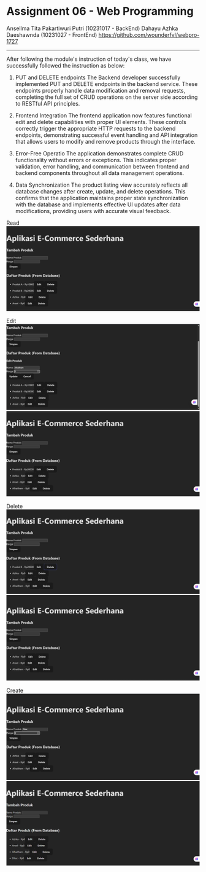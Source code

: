 # Assignment 06 - Web Programming

Ansellma Tita Pakartiwuri Putri (10231017 - BackEnd)
Dahayu Azhka Daeshawnda (10231027 - FrontEnd)
https://github.com/wounderfvl/webpro-1727

<hr>

After following the module's instruction of today's class, we have successfully followed the instruction as below:

1. PUT and DELETE endpoints
   The Backend developer successfully implemented PUT and DELETE endpoints in the backend service. These endpoints properly handle data modification and removal requests, completing the full set of CRUD operations on the server side according to RESTful API principles.

2. Frontend Integration
   The frontend application now features functional edit and delete capabilities with proper UI elements. These controls correctly trigger the appropriate HTTP requests to the backend endpoints, demonstrating successful event handling and API integration that allows users to modify and remove products through the interface.

3. Error-Free Operatio
   The application demonstrates complete CRUD functionality without errors or exceptions. This indicates proper validation, error handling, and communication between frontend and backend components throughout all data management operations.

4. Data Synchronization
   The product listing view accurately reflects all database changes after create, update, and delete operations. This confirms that the application maintains proper state synchronization with the database and implements effective UI updates after data modifications, providing users with accurate visual feedback.

Read
<img src="1.png">

Edit
<img src="2.png">
<img src="3.png">

Delete
<img src="4.png">
<img src="5.png">

Create
<img src="0.png">
<img src="01.png">
